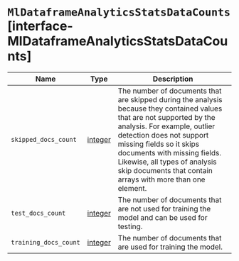 # `MlDataframeAnalyticsStatsDataCounts` [interface-MlDataframeAnalyticsStatsDataCounts]

| Name | Type | Description |
| - | - | - |
| `skipped_docs_count` | [integer](./integer.md) | The number of documents that are skipped during the analysis because they contained values that are not supported by the analysis. For example, outlier detection does not support missing fields so it skips documents with missing fields. Likewise, all types of analysis skip documents that contain arrays with more than one element. |
| `test_docs_count` | [integer](./integer.md) | The number of documents that are not used for training the model and can be used for testing. |
| `training_docs_count` | [integer](./integer.md) | The number of documents that are used for training the model. |
